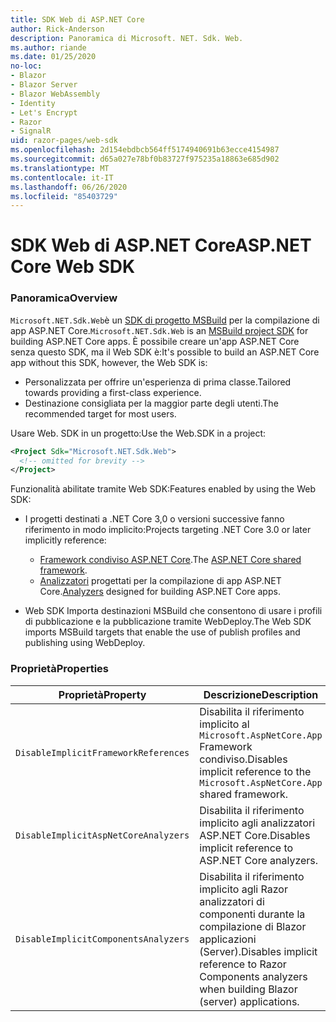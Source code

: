 ```yaml
---
title: SDK Web di ASP.NET Core
author: Rick-Anderson
description: Panoramica di Microsoft. NET. Sdk. Web.
ms.author: riande
ms.date: 01/25/2020
no-loc:
- Blazor
- Blazor Server
- Blazor WebAssembly
- Identity
- Let's Encrypt
- Razor
- SignalR
uid: razor-pages/web-sdk
ms.openlocfilehash: 2d154ebdbcb564ff5174940691b63ecce4154987
ms.sourcegitcommit: d65a027e78bf0b83727f975235a18863e685d902
ms.translationtype: MT
ms.contentlocale: it-IT
ms.lasthandoff: 06/26/2020
ms.locfileid: "85403729"
---
```

# <a name="aspnet-core-web-sdk"></a><span data-ttu-id="c9ba9-103">SDK Web di ASP.NET Core</span><span class="sxs-lookup"><span data-stu-id="c9ba9-103">ASP.NET Core Web SDK</span></span>

### <a name="overview"></a><span data-ttu-id="c9ba9-104">Panoramica</span><span class="sxs-lookup"><span data-stu-id="c9ba9-104">Overview</span></span>

<span data-ttu-id="c9ba9-105">`Microsoft.NET.Sdk.Web`è un [SDK di progetto MSBuild](https://docs.microsoft.com/visualstudio/msbuild/how-to-use-project-sdk) per la compilazione di app ASP.NET Core.</span><span class="sxs-lookup"><span data-stu-id="c9ba9-105">`Microsoft.NET.Sdk.Web` is an [MSBuild project SDK](https://docs.microsoft.com/visualstudio/msbuild/how-to-use-project-sdk) for building ASP.NET Core apps.</span></span> <span data-ttu-id="c9ba9-106">È possibile creare un'app ASP.NET Core senza questo SDK, ma il Web SDK è:</span><span class="sxs-lookup"><span data-stu-id="c9ba9-106">It's possible to build an ASP.NET Core app without this SDK, however, the Web SDK is:</span></span>

* <span data-ttu-id="c9ba9-107">Personalizzata per offrire un'esperienza di prima classe.</span><span class="sxs-lookup"><span data-stu-id="c9ba9-107">Tailored towards providing a first-class experience.</span></span>
* <span data-ttu-id="c9ba9-108">Destinazione consigliata per la maggior parte degli utenti.</span><span class="sxs-lookup"><span data-stu-id="c9ba9-108">The recommended target for most users.</span></span>

<span data-ttu-id="c9ba9-109">Usare Web. SDK in un progetto:</span><span class="sxs-lookup"><span data-stu-id="c9ba9-109">Use the Web.SDK in a project:</span></span>

  ```xml
  <Project Sdk="Microsoft.NET.Sdk.Web">
    <!-- omitted for brevity -->
  </Project>
  ```

<span data-ttu-id="c9ba9-110">Funzionalità abilitate tramite Web SDK:</span><span class="sxs-lookup"><span data-stu-id="c9ba9-110">Features enabled by using the Web SDK:</span></span>

* <span data-ttu-id="c9ba9-111">I progetti destinati a .NET Core 3,0 o versioni successive fanno riferimento in modo implicito:</span><span class="sxs-lookup"><span data-stu-id="c9ba9-111">Projects targeting .NET Core 3.0 or later implicitly reference:</span></span>

  * <span data-ttu-id="c9ba9-112">[Framework condiviso ASP.NET Core](xref:fundamentals/metapackage-app).</span><span class="sxs-lookup"><span data-stu-id="c9ba9-112">The [ASP.NET Core shared framework](xref:fundamentals/metapackage-app).</span></span>
  * <span data-ttu-id="c9ba9-113">[Analizzatori](/visualstudio/extensibility/getting-started-with-roslyn-analyzers) progettati per la compilazione di app ASP.NET Core.</span><span class="sxs-lookup"><span data-stu-id="c9ba9-113">[Analyzers](/visualstudio/extensibility/getting-started-with-roslyn-analyzers) designed for building ASP.NET Core apps.</span></span>
* <span data-ttu-id="c9ba9-114">Web SDK Importa destinazioni MSBuild che consentono di usare i profili di pubblicazione e la pubblicazione tramite WebDeploy.</span><span class="sxs-lookup"><span data-stu-id="c9ba9-114">The Web SDK imports MSBuild targets that enable the use of publish profiles and publishing using WebDeploy.</span></span>

### <a name="properties"></a><span data-ttu-id="c9ba9-115">Proprietà</span><span class="sxs-lookup"><span data-stu-id="c9ba9-115">Properties</span></span>

| <span data-ttu-id="c9ba9-116">Proprietà</span><span class="sxs-lookup"><span data-stu-id="c9ba9-116">Property</span></span> | <span data-ttu-id="c9ba9-117">Descrizione</span><span class="sxs-lookup"><span data-stu-id="c9ba9-117">Description</span></span> |
| -------- | ----------- |
| `DisableImplicitFrameworkReferences` | <span data-ttu-id="c9ba9-118">Disabilita il riferimento implicito al `Microsoft.AspNetCore.App` Framework condiviso.</span><span class="sxs-lookup"><span data-stu-id="c9ba9-118">Disables implicit reference to the `Microsoft.AspNetCore.App` shared framework.</span></span> |
| `DisableImplicitAspNetCoreAnalyzers` | <span data-ttu-id="c9ba9-119">Disabilita il riferimento implicito agli analizzatori ASP.NET Core.</span><span class="sxs-lookup"><span data-stu-id="c9ba9-119">Disables implicit reference to ASP.NET Core analyzers.</span></span> |
| `DisableImplicitComponentsAnalyzers` | <span data-ttu-id="c9ba9-120">Disabilita il riferimento implicito agli Razor analizzatori di componenti durante la compilazione di Blazor applicazioni (Server).</span><span class="sxs-lookup"><span data-stu-id="c9ba9-120">Disables implicit reference to Razor Components analyzers when building Blazor (server) applications.</span></span> |
